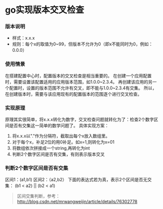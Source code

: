 # go实现版本交叉检查

### 版本说明
* 样式：x.x.x
* 规则：每个x的取值为0~99，但版本不允许为0（即x不能同时为0，例如：0.0.0）

### 使用情景
在搭建配置中心时，配置版本的交叉检查是相当重要的。
在创建一个应用配置时，需要设置该配置适用的应用版本范围，如1.0.0~2.3.4。
再创建该应用的另一个配置时，设置的版本范围不允许有交叉，即不能与1.0.0~2.3.4有交集。
所以，在创建版本时，需要与该应用现有的配置版本的范围逐个进行交叉检查。

### 实现原理
原理其实很简单，将x.x.x转化为数字，交叉检查问题就转化为了：检查2个数字区间是否有交集这一简单的数学问题了。
具体实现方案：
1. 将x.x.x以"."作为分隔符，截取出每个x放入数组里。
2. 对于每个x，补足2位的用0补足。如x=1,则转化为x=01
3. 将数组依次拼接成一个string,再转化为int
4. 判断2个数字区间是否有交集，有则表示版本交叉

### 判断2个数字区间是否有交集
区间1：(a1,b1)
区间2：（a2,b2）
下面的表达式若为真，表示2个区间是否无交集：
(b1 < a2) || (b2 < a1)

> 区间交集判断，参考：http://blog.csdn.net/mrwangweijin/article/details/76302778
